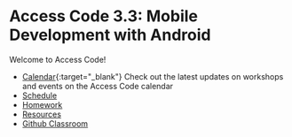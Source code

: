 # Access Code 3.3: Mobile Development with Android

Welcome to Access Code!
- [Calendar](https://calendar.google.com/calendar/embed?src=accesscode%40c4q.nyc&ctz=America/New_York){:target="_blank"} Check out the latest updates on workshops and events on the Access Code calendar
- [Schedule](schedule.md)
- [Homework](homework/)
- [Resources](resources/)
- [Github Classroom](https://classroom.github.com/classrooms/21197287-accesscode3-3)
